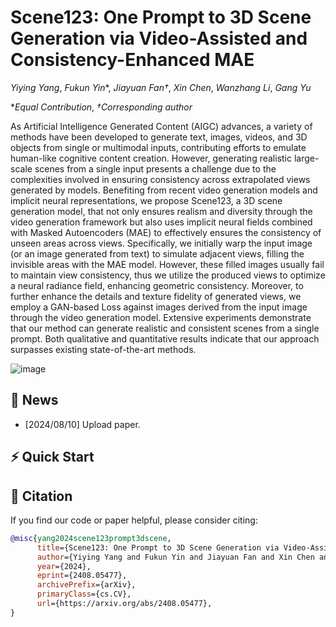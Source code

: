 # Scene123: One Prompt to 3D Scene Generation via Video-Assisted and Consistency-Enhanced MAE

*Yiying Yang*, *Fukun Yin**, *Jiayuan Fan†*, *Xin Chen*, *Wanzhang Li*, *Gang Yu*


**Equal Contribution*,  *†Corresponding author*

 As Artificial Intelligence Generated Content (AIGC) advances, a variety of methods have been developed to generate text, images, videos, and 3D objects from single or multimodal inputs, contributing efforts to emulate human-like cognitive content creation. However, generating realistic large-scale scenes from a single input presents a challenge due to the complexities involved in ensuring consistency across extrapolated views generated by models. Benefiting from recent video generation models and implicit neural representations, we propose Scene123, a 3D scene generation model,  that not only ensures realism and diversity through the video generation framework but also uses implicit neural fields combined with Masked Autoencoders (MAE) to effectively ensures the consistency of unseen areas across views. Specifically, we initially warp the input image (or an image generated from text) to simulate adjacent views, filling the invisible areas with the MAE model. However, these filled images usually fail to maintain view consistency, thus we utilize the produced views to optimize a neural radiance field, enhancing geometric consistency. Moreover, to further enhance the details and texture fidelity of generated views, we employ a GAN-based Loss against images derived from the input image through the video generation model. Extensive experiments demonstrate that our method can generate realistic and consistent scenes from a single prompt. Both qualitative and quantitative results indicate that our approach surpasses existing state-of-the-art methods.



![image](https://github.com/YiyingYang12/Scene123-One-Image-to-3D-scene-generation/blob/main/Figure/pipeline.png)


## 🚩 News

- [2024/08/10] Upload paper.

## ⚡  Quick Start




 ## 📖 Citation

If you find our code or paper helpful, please consider citing:

```bibtex
@misc{yang2024scene123prompt3dscene,
      title={Scene123: One Prompt to 3D Scene Generation via Video-Assisted and Consistency-Enhanced MAE}, 
      author={Yiying Yang and Fukun Yin and Jiayuan Fan and Xin Chen and Wanzhang Li and Gang Yu},
      year={2024},
      eprint={2408.05477},
      archivePrefix={arXiv},
      primaryClass={cs.CV},
      url={https://arxiv.org/abs/2408.05477}, 
}
